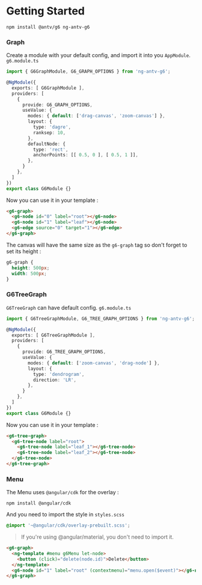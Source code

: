# Getting Started

```
npm install @antv/g6 ng-antv-g6
```

### Graph
Create a module with your default config, and import it into you `AppModule`.
`g6.module.ts`
```typescript
import { G6GraphModule, G6_GRAPH_OPTIONS } from 'ng-antv-g6';

@NgModule({
  exports: [ G6GraphModule ],
  providers: [
    {
      provide: G6_GRAPH_OPTIONS,
      useValue: {
        modes: { default: ['drag-canvas', 'zoom-canvas'] },
        layout: {
          type: 'dagre',
          ranksep: 10,
        },
        defaultNode: {
          type: 'rect',
          anchorPoints: [[ 0.5, 0 ], [ 0.5, 1 ]],
        },
      }
    },
  ]
})
export class G6Module {}
```

Now you can use it in your template : 
```html
<g6-graph>
  <g6-node id="0" label="root"></g6-node>
  <g6-node id="1" label="leaf"></g6-node>
  <g6-edge source="0" target="1"></g6-edge>
</g6-graph>
```

The canvas will have the same size as the `g6-graph` tag so don't forget to set its height : 
```css
g6-graph {
  height: 500px;
  width: 500px;
}
```

### G6TreeGraph
`G6TreeGraph` can have default config.
`g6.module.ts`
```typescript
import { G6TreeGraphModule, G6_TREE_GRAPH_OPTIONS } from 'ng-antv-g6';

@NgModule({
  exports: [ G6TreeGraphModule ],
  providers: [
    {
      provide: G6_TREE_GRAPH_OPTIONS,
      useValue: {
        modes: { default: ['zoom-canvas', 'drag-node'] },
        layout: {
          type: 'dendrogram',
          direction: 'LR',
        },
      }
    },
  ]
})
export class G6Module {}
```

Now you can use it in your template : 
```html
<g6-tree-graph>
  <g6-tree-node label="root">
    <g6-tree-node label="leaf_1"></g6-tree-node>
    <g6-tree-node label="leaf_2"></g6-tree-node>
  </g6-tree-node>
</g6-tree-graph>
```

### Menu
The Menu uses `@angular/cdk` for the overlay :
```
npm install @angular/cdk
```
And you need to import the style in 
`styles.scss`
```css
@import '~@angular/cdk/overlay-prebuilt.scss';
```

> If you're using @angular/material, you don't need to import it.

```html
<g6-graph>
  <ng-template #menu g6Menu let-node>
    <button (click)="delete(node.id)">Delete</button>
  </ng-template>
  <g6-node id="1" label="root" (contextmenu)="menu.open($event)"></g6-node>
</g6-graph>
```